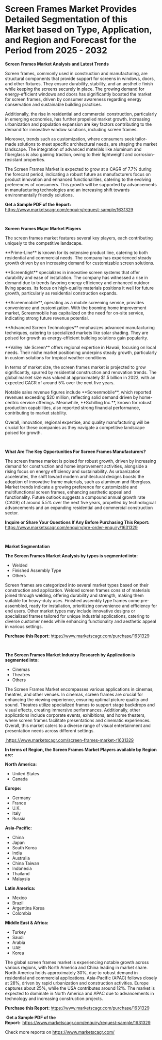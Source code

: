 <p><h1>Screen Frames Market Provides Detailed Segmentation of this Market based on Type, Application, and Region and Forecast for the Period from 2025 - 2032</h1></p><p><strong>Screen Frames Market Analysis and Latest Trends</strong></p>
<p><p>Screen frames, commonly used in construction and manufacturing, are structural components that provide support for screens in windows, doors, and other fixtures. They ensure durability, stability, and an aesthetic finish while keeping the screens securely in place. The growing demand for energy-efficient windows and doors has significantly boosted the market for screen frames, driven by consumer awareness regarding energy conservation and sustainable building practices. </p><p>Additionally, the rise in residential and commercial construction, particularly in emerging economies, has further propelled market growth. Increasing urbanization and population expansion are key factors contributing to the demand for innovative window solutions, including screen frames. </p><p>Moreover, trends such as customization, where consumers seek tailor-made solutions to meet specific architectural needs, are shaping the market landscape. The integration of advanced materials like aluminum and fiberglass is also gaining traction, owing to their lightweight and corrosion-resistant properties. </p><p>The Screen Frames Market is expected to grow at a CAGR of 7.7% during the forecast period, indicating a robust future as manufacturers focus on product innovation and enhanced functionalities, catering to the evolving preferences of consumers. This growth will be supported by advancements in manufacturing technologies and an increasing shift towards environmentally friendly solutions.</p></p>
<p><strong>Get a Sample PDF of the Report:&nbsp;</strong> <a href="https://www.marketscagr.com/enquiry/request-sample/1631329?utm_campaign=2483&utm_medium=2&utm_source=Github&utm_content=ia&utm_term=21022025&utm_id=screen-frames">https://www.marketscagr.com/enquiry/request-sample/1631329</a></p>
<p>&nbsp;</p>
<p><strong>Screen Frames Major Market Players</strong></p>
<p><p>The screen frames market features several key players, each contributing uniquely to the competitive landscape. </p><p>**Prime-Line** is known for its extensive product line, catering to both residential and commercial needs. The company has experienced steady growth driven by an increasing demand for customizable screen solutions.</p><p>**Screentight** specializes in innovative screen systems that offer durability and ease of installation. The company has witnessed a rise in demand due to trends favoring energy efficiency and enhanced outdoor living spaces. Its focus on high-quality materials positions it well for future growth, particularly as residential construction expands.</p><p>**Screenmobile**, operating as a mobile screening service, provides convenience and customization. With the booming home improvement market, Screenmobile has capitalized on the need for on-site service, indicating strong future revenue potential.</p><p>**Advanced Screen Technologies** emphasizes advanced manufacturing techniques, catering to specialized markets like solar shading. They are poised for growth as energy-efficient building solutions gain popularity.</p><p>**Valley Isle Screen** offers regional expertise in Hawaii, focusing on local needs. Their niche market positioning underpins steady growth, particularly in custom solutions for tropical weather conditions.</p><p>In terms of market size, the screen frames market is projected to grow significantly, spurred by residential construction and renovation trends. The global market size was valued at approximately $1.5 billion in 2023, with an expected CAGR of around 5% over the next five years.</p><p>Notable sales revenue figures include **Screenmobile**, which reported revenues exceeding $20 million, reflecting solid demand driven by home-centric service offerings. Meanwhile, **Schilling Inc.**, known for robust production capabilities, also reported strong financial performance, contributing to market stability.</p><p>Overall, innovation, regional expertise, and quality manufacturing will be crucial for these companies as they navigate a competitive landscape poised for growth.</p></p>
<p>&nbsp;</p>
<p><strong>What Are The Key Opportunities For Screen Frames Manufacturers?</strong></p>
<p><p>The screen frames market is poised for robust growth, driven by increasing demand for construction and home improvement activities, alongside a rising focus on energy efficiency and sustainability. As urbanization accelerates, the shift toward modern architectural designs boosts the adoption of innovative frame materials, such as aluminum and fiberglass. Market trends indicate a growing preference for customizable and multifunctional screen frames, enhancing aesthetic appeal and functionality. Future outlook suggests a compound annual growth rate (CAGR) of around 5.5% over the next five years, propelled by technological advancements and an expanding residential and commercial construction sector.</p></p>
<p><strong>Inquire or Share Your Questions If Any Before Purchasing This Report:</strong> <a href="https://www.marketscagr.com/enquiry/pre-order-enquiry/1631329?utm_campaign=2483&utm_medium=2&utm_source=Github&utm_content=ia&utm_term=21022025&utm_id=screen-frames">https://www.marketscagr.com/enquiry/pre-order-enquiry/1631329</a></p>
<p>&nbsp;</p>
<p><strong>Market Segmentation</strong></p>
<p><strong>The Screen Frames Market Analysis by types is segmented into:</strong></p>
<p><ul><li>Welded</li><li>Finished Assembly Type</li><li>Others</li></ul></p>
<p><p>Screen frames are categorized into several market types based on their construction and application. Welded screen frames consist of materials joined through welding, offering durability and strength, making them suitable for heavy-duty uses. Finished assembly type frames come pre-assembled, ready for installation, prioritizing convenience and efficiency for end users. Other market types may include innovative designs or specialized frames tailored for unique industrial applications, catering to diverse customer needs while enhancing functionality and aesthetic appeal in various settings.</p></p>
<p><strong>Purchase this Report:&nbsp;</strong><a href="https://www.marketscagr.com/purchase/1631329?utm_campaign=2483&utm_medium=2&utm_source=Github&utm_content=ia&utm_term=21022025&utm_id=screen-frames">https://www.marketscagr.com/purchase/1631329</a></p>
<p>&nbsp;</p>
<p><strong>The Screen Frames Market Industry Research by Application is segmented into:</strong></p>
<p><ul><li>Cinemas</li><li>Theatres</li><li>Others</li></ul></p>
<p><p>The Screen Frames Market encompasses various applications in cinemas, theatres, and other venues. In cinemas, screen frames are crucial for enhancing the viewing experience, ensuring optimal picture quality and sound. Theatres utilize specialized frames to support stage backdrops and visual effects, creating immersive performances. Additionally, other applications include corporate events, exhibitions, and home theaters, where screen frames facilitate presentations and cinematic experiences. Overall, this market caters to a diverse range of visual entertainment and presentation needs across different settings.</p></p>
<p><a href="https://www.marketscagr.com/screen-frames-market-r1631329?utm_campaign=2483&utm_medium=2&utm_source=Github&utm_content=ia&utm_term=21022025&utm_id=screen-frames">&nbsp;https://www.marketscagr.com/screen-frames-market-r1631329</a></p>
<p><strong>In terms of Region, the Screen Frames Market Players available by Region are:</strong></p>
<p>
    <p> <strong> North America: </strong>
        <ul>
            <li>United States</li>
            <li>Canada</li>
        </ul>
        </p> 
    <p> <strong> Europe: </strong>
        <ul>
            <li>Germany</li>
            <li>France</li>
            <li>U.K.</li>
            <li>Italy</li>
            <li>Russia</li>
        </ul>
        </p> 
    <p> <strong> Asia-Pacific: </strong>
        <ul>
            <li>China</li>
            <li>Japan</li>
            <li>South Korea</li>
            <li>India</li>
            <li>Australia</li>
            <li>China Taiwan</li>
            <li>Indonesia</li>
            <li>Thailand</li>
            <li>Malaysia</li>
        </ul>
        </p> 
    <p> <strong> Latin America: </strong>
        <ul>
            <li>Mexico</li>
            <li>Brazil</li>
            <li>Argentina Korea</li>
            <li>Colombia</li>
        </ul>
        </p> 
    <p> <strong> Middle East & Africa: </strong>
        <ul>
            <li>Turkey</li>
            <li>Saudi</li>
            <li>Arabia</li>
            <li>UAE</li>
            <li>Korea</li>
        </ul>
    </p>
    </p>
<p><p>The global screen frames market is experiencing notable growth across various regions, with North America and China leading in market share. North America holds approximately 30%, due to robust demand in residential and commercial applications. Asia-Pacific (APAC) follows closely at 28%, driven by rapid urbanization and construction activities. Europe captures about 25%, while the USA contributes around 12%. The market is expected to dominate in North America and APAC due to advancements in technology and increasing construction projects.</p></p>
<p><strong>Purchase this Report: </strong><a href="https://www.marketscagr.com/purchase/1631329?utm_campaign=2483&utm_medium=2&utm_source=Github&utm_content=ia&utm_term=21022025&utm_id=screen-frames">https://www.marketscagr.com/purchase/1631329</a></p>
<p>&nbsp;<strong>Get a Sample PDF of the Report:&nbsp;&nbsp;</strong><a href="https://www.marketscagr.com/enquiry/request-sample/1631329?utm_campaign=2483&utm_medium=2&utm_source=Github&utm_content=ia&utm_term=21022025&utm_id=screen-frames">https://www.marketscagr.com/enquiry/request-sample/1631329</a></p>
<p><strong></strong></p>
<p>Check more reports on <a href="https://www.marketscagr.com/?utm_campaign=2483&utm_medium=2&utm_source=Github&utm_content=ia&utm_term=21022025&utm_id=screen-frames">https://www.marketscagr.com/</a></p>